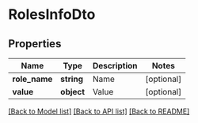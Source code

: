# RolesInfoDto

## Properties
Name | Type | Description | Notes
------------ | ------------- | ------------- | -------------
**role_name** | **string** | Name | [optional] 
**value** | **object** | Value | [optional] 

[[Back to Model list]](../README.md#documentation-for-models) [[Back to API list]](../README.md#documentation-for-api-endpoints) [[Back to README]](../README.md)


